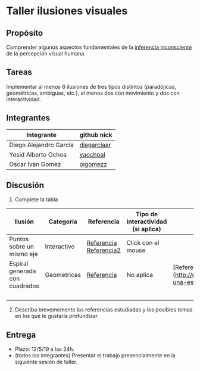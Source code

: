 # Taller ilusiones visuales

## Propósito

Comprender algunos aspectos fundamentales de la [inferencia inconsciente](https://github.com/VisualComputing/Cognitive) de la percepción visual humana.

## Tareas

Implementar al menos 6 ilusiones de tres tipos distintos (paradójicas, geométricas, ambiguas, etc.), al menos dos con movimiento y dos con interactividad.

## Integrantes

|       Integrante      |                 github nick                   |
|-----------------------|-----------------------------------------------|
| Diego Alejandro Garcia| [diagarciaar](https://github.com/diagarciaar) |
| Yesid Alberto Ochoa   | [yaochoal](https://github.com/yaochoal)       |
| Oscar Ivan Gomez      | [oigomezz](https://github.com/oigomezz)       |


## Discusión

1. Complete la tabla

| 		Ilusión			        |  Categoria   | Referencia | Tipo de interactividad (si aplica) | URL código base (si aplica) |
|-------------------------------|--------------|------------|------------------------------------|-----------------------------|
| Puntos sobre un mismo eje     | Interactivo  |[Referencia](https://www.lagranimprenta.es/blog/ilusion-visual-puntos-en-circulo.html) [Referencia2](https://magnet.xataka.com/ciencia/13-ilusiones-visuales-que-haran-que-tu-cabeza-explote)| Click con el mouse                                    |                             |
| Espiral generada con cuadrados| Geometricas  |[Referencia](https://www.alamy.es/imagenes/optical-illusion.html?page=10)            | No aplica                                 |  [Referencia] (http://dunadigital.com/processing/2013/08/03/dibujar-una-espiral-partiendo-del-ejemplo-anterior/)  |
|                               |              |            |                                    |                             |
|                               |              |            |                                    |                             |
|                               |              |            |                                    |                             |
|                               |              |            |                                    |                             |

2. Describa brevememente las referencias estudiadas y los posibles temas en los que le gustaría profundizar

## Entrega

* Plazo: 12/5/19 a las 24h.
* (todos los integrantes) Presentar el trabajo presencialmente en la siguiente sesión de taller.
